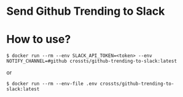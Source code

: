 # Send Github Trending to Slack

# How to use?
```
$ docker run --rm --env SLACK_API_TOKEN=<token> --env NOTIFY_CHANNEL=#github crossts/github-trending-to-slack:latest
```

or

```
$ docker run --rm --env-file .env crossts/github-trending-to-slack:latest
```
